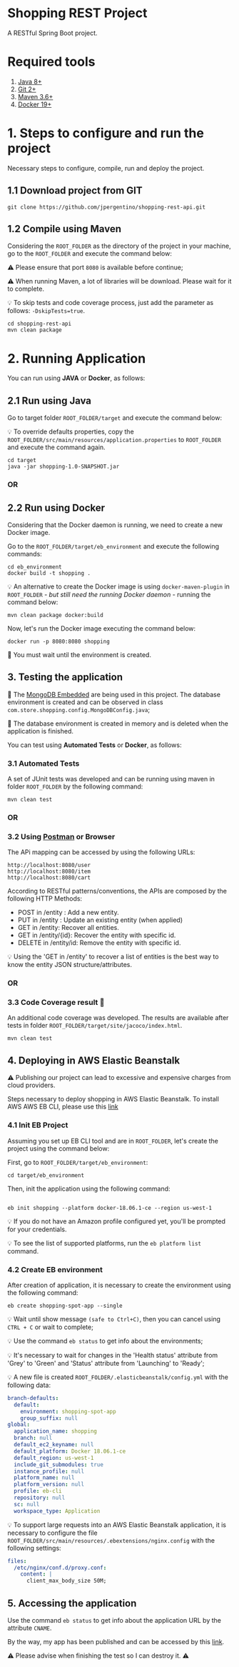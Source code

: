 Shopping REST Project
=============

A RESTful Spring Boot project.

# Required tools

1. [Java 8+](https://www.oracle.com/technetwork/pt/java/javase/downloads/jdk8-downloads-2133151.html)
2. [Git 2+](https://git-scm.com/downloads)
3. [Maven 3.6+](https://maven.apache.org)
4. [Docker 19+](https://www.docker.com)


# 1. Steps to configure and run the project

Necessary steps to configure, compile, run and deploy the project.


## 1.1 Download project from GIT

`git clone https://github.com/jpergentino/shopping-rest-api.git`


## 1.2 Compile using Maven

Considering the `ROOT_FOLDER` as the directory of the project in your machine, go to the `ROOT_FOLDER` and execute the command below:

:warning: Please ensure that port `8080` is available before continue;

:warning: When running Maven, a lot of libraries will be download. Please wait for it to complete.

:bulb: To skip tests and code coverage process, just add the parameter as follows: `-DskipTests=true`.

```console
cd shopping-rest-api
mvn clean package
```



# 2. Running Application

You can run using **JAVA** or **Docker**, as follows:

## 2.1 Run using Java

Go to target folder `ROOT_FOLDER/target` and execute the command below:

:bulb: To override defaults properties, copy the `ROOT_FOLDER/src/main/resources/application.properties` to `ROOT_FOLDER` and execute the command again.

```console
cd target
java -jar shopping-1.0-SNAPSHOT.jar
```

### OR


## 2.2 Run using Docker

Considering that the Docker daemon is running, we need to create a new Docker image. 

Go to the `ROOT_FOLDER/target/eb_environment` and execute the following commands:

```console
cd eb_environment
docker build -t shopping .
```

:bulb: An alternative to create the Docker image is using `docker-maven-plugin` in `ROOT_FOLDER` - _but still need the running Docker daemon_ - running the command below:

```console
mvn clean package docker:build
```

Now, let's run the Docker image executing the command below:

```console
docker run -p 8080:8080 shopping
```

:mega: You must wait until the environment is created.





## 3. Testing the application

:mega: The [MongoDB Embedded](https://www.mongodb.com) are being used in this project. The database environment is created and can be observed in class `com.store.shopping.config.MongoDBConfig.java`;

:mega: The database environment is created in memory and is deleted when the application is finished.

You can test using **Automated Tests** or **Docker**, as follows:

### 3.1 Automated Tests
A set of JUnit tests was developed and can be running using maven in folder `ROOT_FOLDER` by the following command:

```console
mvn clean test
```

### OR

### 3.2 Using [Postman](https://www.getpostman.com) or Browser
The APi mapping can be accessed by using the following URLs:

```
http://localhost:8080/user
http://localhost:8080/item
http://localhost:8080/cart
```

According to RESTful patterns/conventions, the APIs are composed by the following HTTP Methods:

- POST in /entity : Add a new entity.
- PUT in /entity : Update an existing entity (when applied)
- GET in /entity: Recover all entities.
- GET in /entity/{id}: Recover the entity with specific id.
- DELETE in /entity/id: Remove the entity with specific id.

:bulb: Using the 'GET in /entity' to recover a list of entities is the best way to know the entity JSON structure/attributes. 


### OR

### 3.3 Code Coverage result :gift:

An additional code coverage was developed. The results are available after tests in folder `ROOT_FOLDER/target/site/jacoco/index.html`.

```console
mvn clean test
```




## 4. Deploying in AWS Elastic Beanstalk

:warning: Publishing our project can lead to excessive and expensive charges from cloud providers.

Steps necessary to deploy shopping in AWS Elastic Beanstalk. To install AWS AWS EB CLI, please use this [link](https://docs.aws.amazon.com/en_pv/elasticbeanstalk/latest/dg/eb-cli3-install.html)

### 4.1 Init EB Project

Assuming you set up EB CLI tool and are in `ROOT_FOLDER`, let's create the project using the command below:

First, go to `ROOT_FOLDER/target/eb_environment`:

```console
cd target/eb_environment
```

Then, init the application using the following command:

```console

eb init shopping --platform docker-18.06.1-ce --region us-west-1
```
:bulb: If you do not have an Amazon profile configured yet, you'll be prompted for your credentials.

:bulb: To see the list of supported platforms, run the `eb platform list` command.

### 4.2 Create EB environment

After creation of application, it is necessary to create the environment using the following command:

```console
eb create shopping-spot-app --single
```

:bulb: Wait until show message `(safe to Ctrl+C)`, then you can cancel using `CTRL + C` or wait to complete;

:bulb: Use the command `eb status` to get info about the environments;
 
:bulb: It's necessary to wait for changes in the 'Health status' attribute from 'Grey' to 'Green' and 'Status' attribute from 'Launching' to 'Ready';
 
:bulb: A new file is created `ROOT_FOLDER/.elasticbeanstalk/config.yml` with the following data:

```yaml
branch-defaults:
  default:
    environment: shopping-spot-app
    group_suffix: null
global:
  application_name: shopping
  branch: null
  default_ec2_keyname: null
  default_platform: Docker 18.06.1-ce
  default_region: us-west-1
  include_git_submodules: true
  instance_profile: null
  platform_name: null
  platform_version: null
  profile: eb-cli
  repository: null
  sc: null
  workspace_type: Application
```

:bulb: To support large requests into an AWS Elastic Beanstalk application, it is necessary to configure the file `ROOT_FOLDER/src/main/resources/.ebextensions/nginx.config` with the following settings:

```yaml
files:
  /etc/nginx/conf.d/proxy.conf:
    content: |
      client_max_body_size 50M;
```

## 5. Accessing the application

Use the command `eb status` to get info about the application URL by the attribute `CNAME`.

By the way, my app has been published and can be accessed by this [link](http://shopping-spot-app.cmhr9pnrbz.us-west-1.elasticbeanstalk.com).

:warning: Please advise when finishing the test so I can destroy it. :warning:
